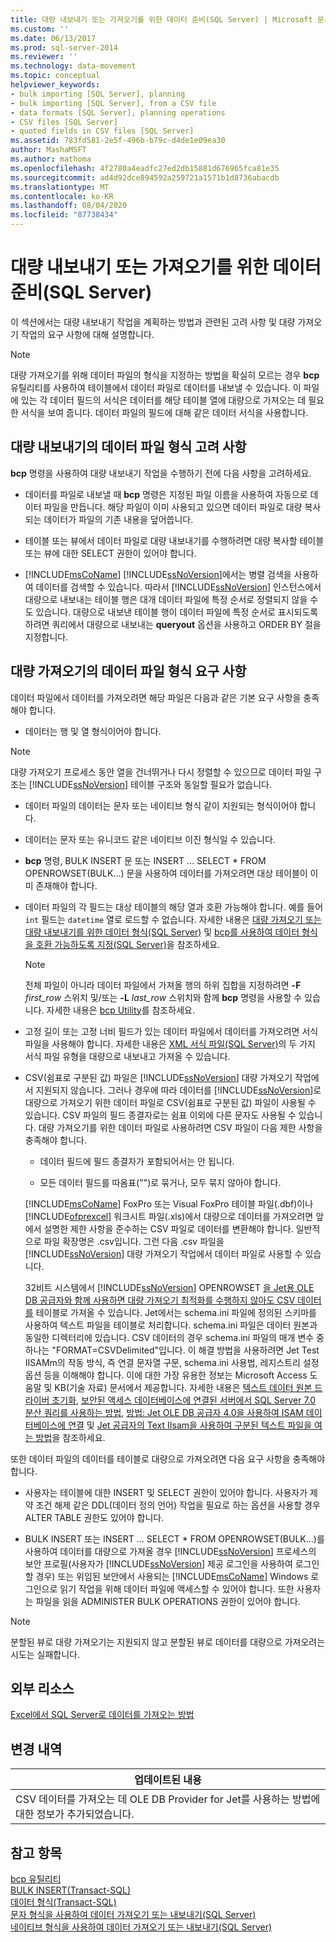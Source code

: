 ```yaml
---
title: 대량 내보내기 또는 가져오기를 위한 데이터 준비(SQL Server) | Microsoft 문서
ms.custom: ''
ms.date: 06/13/2017
ms.prod: sql-server-2014
ms.reviewer: ''
ms.technology: data-movement
ms.topic: conceptual
helpviewer_keywords:
- bulk importing [SQL Server], planning
- bulk importing [SQL Server], from a CSV file
- data formats [SQL Server], planning operations
- CSV files [SQL Server]
- quoted fields in CSV files [SQL Server]
ms.assetid: 783fd581-2e5f-496b-b79c-d4de1e09ea30
author: MashaMSFT
ms.author: mathoma
ms.openlocfilehash: 4f2780a4eadfc27ed2db15881d676965fca81e35
ms.sourcegitcommit: ad4d92dce894592a259721a1571b1d8736abacdb
ms.translationtype: MT
ms.contentlocale: ko-KR
ms.lasthandoff: 08/04/2020
ms.locfileid: "87738434"
---
```

# <a name="prepare-data-for-bulk-export-or-import-sql-server"></a>대량 내보내기 또는 가져오기를 위한 데이터 준비(SQL Server)
  이 섹션에서는 대량 내보내기 작업을 계획하는 방법과 관련된 고려 사항 및 대량 가져오기 작업의 요구 사항에 대해 설명합니다.  
  
> [!NOTE]  
>  대량 가져오기를 위해 데이터 파일의 형식을 지정하는 방법을 확실히 모르는 경우 **bcp** 유틸리티를 사용하여 테이블에서 데이터 파일로 데이터를 내보낼 수 있습니다. 이 파일에 있는 각 데이터 필드의 서식은 데이터를 해당 테이블 열에 대량으로 가져오는 데 필요한 서식을 보여 줍니다. 데이터 파일의 필드에 대해 같은 데이터 서식을 사용합니다.  
  
## <a name="data-file-format-considerations-for-bulk-export"></a>대량 내보내기의 데이터 파일 형식 고려 사항  
 **bcp** 명령을 사용하여 대량 내보내기 작업을 수행하기 전에 다음 사항을 고려하세요.  
  
-   데이터를 파일로 내보낼 때 **bcp** 명령은 지정된 파일 이름을 사용하여 자동으로 데이터 파일을 만듭니다. 해당 파일이 이미 사용되고 있으면 데이터 파일로 대량 복사되는 데이터가 파일의 기존 내용을 덮어씁니다.  
  
-   테이블 또는 뷰에서 데이터 파일로 대량 내보내기를 수행하려면 대량 복사할 테이블 또는 뷰에 대한 SELECT 권한이 있어야 합니다.  
  
-   [!INCLUDE[msCoName](../../includes/msconame-md.md)] [!INCLUDE[ssNoVersion](../../includes/ssnoversion-md.md)]에서는 병렬 검색을 사용하여 데이터를 검색할 수 있습니다. 따라서 [!INCLUDE[ssNoVersion](../../includes/ssnoversion-md.md)] 인스턴스에서 대량으로 내보내는 테이블 행은 대개 데이터 파일에 특정 순서로 정렬되지 않을 수도 있습니다. 대량으로 내보낸 테이블 행이 데이터 파일에 특정 순서로 표시되도록 하려면 쿼리에서 대량으로 내보내는 **queryout** 옵션을 사용하고 ORDER BY 절을 지정합니다.  
  
## <a name="data-file-format-requirements-for-bulk-import"></a>대량 가져오기의 데이터 파일 형식 요구 사항  
 데이터 파일에서 데이터를 가져오려면 해당 파일은 다음과 같은 기본 요구 사항을 충족해야 합니다.  
  
-   데이터는 행 및 열 형식이어야 합니다.  
  
> [!NOTE]  
>  대량 가져오기 프로세스 동안 열을 건너뛰거나 다시 정렬할 수 있으므로 데이터 파일 구조는 [!INCLUDE[ssNoVersion](../../includes/ssnoversion-md.md)] 테이블 구조와 동일할 필요가 없습니다.  
  
-   데이터 파일의 데이터는 문자 또는 네이티브 형식 같이 지원되는 형식이어야 합니다.  
  
-   데이터는 문자 또는 유니코드 같은 네이티브 이진 형식일 수 있습니다.  
  
-   **bcp** 명령, BULK INSERT 문 또는 INSERT ... SELECT * FROM OPENROWSET(BULK...) 문을 사용하여 데이터를 가져오려면 대상 테이블이 이미 존재해야 합니다.  
  
-   데이터 파일의 각 필드는 대상 테이블의 해당 열과 호환 가능해야 합니다. 예를 들어 `int` 필드는 `datetime` 열로 로드할 수 없습니다. 자세한 내용은 [대량 가져오기 또는 대량 내보내기를 위한 데이터 형식&#40;SQL Server&#41;](data-formats-for-bulk-import-or-bulk-export-sql-server.md) 및 [bcp를 사용하여 데이터 형식을 호환 가능하도록 지정&#40;SQL Server&#41;](specify-data-formats-for-compatibility-when-using-bcp-sql-server.md)을 참조하세요.  
  
    > [!NOTE]  
    >  전체 파일이 아니라 데이터 파일에서 가져올 행의 하위 집합을 지정하려면 **-F** *first_row* 스위치 및/또는 **-L** *last_row* 스위치와 함께 **bcp** 명령을 사용할 수 있습니다. 자세한 내용은 [bcp Utility](../../tools/bcp-utility.md)를 참조하세요.  
  
-   고정 길이 또는 고정 너비 필드가 있는 데이터 파일에서 데이터를 가져오려면 서식 파일을 사용해야 합니다. 자세한 내용은 [XML 서식 파일&#40;SQL Server&#41;](xml-format-files-sql-server.md)의 두 가지 서식 파일 유형을 대량으로 내보내고 가져올 수 있습니다.  
  
-   CSV(쉼표로 구분된 값) 파일은 [!INCLUDE[ssNoVersion](../../includes/ssnoversion-md.md)] 대량 가져오기 작업에서 지원되지 않습니다. 그러나 경우에 따라 데이터를 [!INCLUDE[ssNoVersion](../../includes/ssnoversion-md.md)]로 대량으로 가져오기 위한 데이터 파일로 CSV(쉼표로 구분된 값) 파일이 사용될 수 있습니다. CSV 파일의 필드 종결자로는 쉼표 이외에 다른 문자도 사용될 수 있습니다. 대량 가져오기를 위한 데이터 파일로 사용하려면 CSV 파일이 다음 제한 사항을 충족해야 합니다.  
  
    -   데이터 필드에 필드 종결자가 포함되어서는 안 됩니다.  
  
    -   모든 데이터 필드를 따옴표("")로 묶거나, 모두 묶지 않아야 합니다.  
  
     [!INCLUDE[msCoName](../../includes/msconame-md.md)] FoxPro 또는 Visual FoxPro 테이블 파일(.dbf)이나 [!INCLUDE[ofprexcel](../../includes/ofprexcel-md.md)] 워크시트 파일(.xls)에서 대량으로 데이터를 가져오려면 앞에서 설명한 제한 사항을 준수하는 CSV 파일로 데이터를 변환해야 합니다. 일반적으로 파일 확장명은 .csv입니다. 그런 다음 .csv 파일을 [!INCLUDE[ssNoVersion](../../includes/ssnoversion-md.md)] 대량 가져오기 작업에서 데이터 파일로 사용할 수 있습니다.  
  
     32비트 시스템에서 [!INCLUDE[ssNoVersion](../../includes/ssnoversion-md.md)] OPENROWSET [을 Jet용 OLE DB 공급자와 함께 사용하면 대량 가져오기 최적화를 수행하지 않아도 CSV 데이터를](/sql/t-sql/functions/openrowset-transact-sql) 테이블로 가져올 수 있습니다. Jet에서는 schema.ini 파일에 정의된 스키마를 사용하여 텍스트 파일을 테이블로 처리합니다. schema.ini 파일은 데이터 원본과 동일한 디렉터리에 있습니다.  CSV 데이터의 경우 schema.ini 파일의 매개 변수 중 하나는 "FORMAT=CSVDelimited"입니다. 이 해결 방법을 사용하려면 Jet Test IISAMm의 작동 방식, 즉 연결 문자열 구문, schema.ini 사용법, 레지스트리 설정 옵션 등을 이해해야 합니다.  이에 대한 가장 유용한 정보는 Microsoft Access 도움말 및 KB(기술 자료) 문서에서 제공합니다. 자세한 내용은 [텍스트 데이터 원본 드라이버 초기화](https://docs.microsoft.com/office/client-developer/access/desktop-database-reference/initializing-the-text-data-source-driver), [보안된 액세스 데이터베이스에 연결된 서버에서 SQL Server 7.0 분산 쿼리를 사용하는 방법](https://go.microsoft.com/fwlink/?LinkId=128504), [방법: Jet OLE DB 공급자 4.0을 사용하여 ISAM 데이터베이스에 연결](https://go.microsoft.com/fwlink/?LinkId=128505) 및 [Jet 공급자의 Text IIsam을 사용하여 구분된 텍스트 파일을 여는 방법](https://go.microsoft.com/fwlink/?LinkId=128501)을 참조하세요.  
  
 또한 데이터 파일의 데이터를 테이블로 대량으로 가져오려면 다음 요구 사항을 충족해야 합니다.  
  
-   사용자는 테이블에 대한 INSERT 및 SELECT 권한이 있어야 합니다. 사용자가 제약 조건 해제 같은 DDL(데이터 정의 언어) 작업을 필요로 하는 옵션을 사용할 경우 ALTER TABLE 권한도 있어야 합니다.  
  
-   BULK INSERT 또는 INSERT ... SELECT * FROM OPENROWSET(BULK...)를 사용하여 데이터를 대량으로 가져올 경우 [!INCLUDE[ssNoVersion](../../includes/ssnoversion-md.md)] 프로세스의 보안 프로필(사용자가 [!INCLUDE[ssNoVersion](../../includes/ssnoversion-md.md)] 제공 로그인을 사용하여 로그인할 경우) 또는 위임된 보안에서 사용되는 [!INCLUDE[msCoName](../../includes/msconame-md.md)] Windows 로그인으로 읽기 작업을 위해 데이터 파일에 액세스할 수 있어야 합니다. 또한 사용자는 파일을 읽을 ADMINISTER BULK OPERATIONS 권한이 있어야 합니다.  
  
> [!NOTE]  
>  분할된 뷰로 대량 가져오기는 지원되지 않고 분할된 뷰로 데이터를 대량으로 가져오려는 시도는 실패합니다.  
  
## <a name="external-resources"></a>외부 리소스  
 [Excel에서 SQL Server로 데이터를 가져오는 방법](https://support.microsoft.com/kb/321686)  
  
## <a name="change-history"></a>변경 내역  
  
|업데이트된 내용|  
|---------------------|  
|CSV 데이터를 가져오는 데 OLE DB Provider for Jet를 사용하는 방법에 대한 정보가 추가되었습니다.|  
  
## <a name="see-also"></a>참고 항목  
 [bcp 유틸리티](../../tools/bcp-utility.md)   
 [BULK INSERT&#40;Transact-SQL&#41;](/sql/t-sql/statements/bulk-insert-transact-sql)   
 [데이터 형식&#40;Transact-SQL&#41;](/sql/t-sql/data-types/data-types-transact-sql)   
 [문자 형식을 사용하여 데이터 가져오기 또는 내보내기&#40;SQL Server&#41;](use-character-format-to-import-or-export-data-sql-server.md)   
 [네이티브 형식을 사용하여 데이터 가져오기 또는 내보내기&#40;SQL Server&#41;](use-native-format-to-import-or-export-data-sql-server.md)  
  
  
